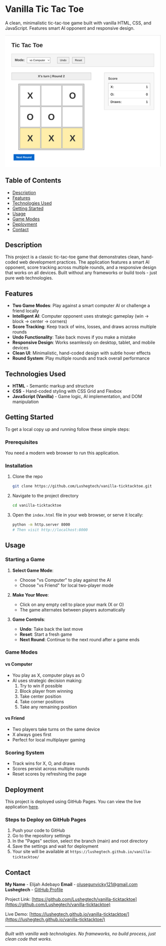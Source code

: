 # Vanilla Tic Tac Toe

A clean, minimalistic tic-tac-toe game built with vanilla HTML, CSS, and JavaScript. Features smart AI opponent and responsive design.

![Tic Tac Toe Game Screenshot](./assets/screenshot.png)

## Table of Contents

- [Description](#description)
- [Features](#features)
- [Technologies Used](#technologies-used)
- [Getting Started](#getting-started)
- [Usage](#usage)
- [Game Modes](#game-modes)
- [Deployment](#deployment)
- [Contact](#contact)

## Description

This project is a classic tic-tac-toe game that demonstrates clean, hand-coded web development practices. The application features a smart AI opponent, score tracking across multiple rounds, and a responsive design that works on all devices. Built without any frameworks or build tools - just pure web technologies.

## Features

- **Two Game Modes**: Play against a smart computer AI or challenge a friend locally
- **Intelligent AI**: Computer opponent uses strategic gameplay (win → block → center → corners)
- **Score Tracking**: Keep track of wins, losses, and draws across multiple rounds
- **Undo Functionality**: Take back moves if you make a mistake
- **Responsive Design**: Works seamlessly on desktop, tablet, and mobile devices
- **Clean UI**: Minimalistic, hand-coded design with subtle hover effects
- **Round System**: Play multiple rounds and track overall performance

## Technologies Used

- **HTML** - Semantic markup and structure
- **CSS** - Hand-coded styling with CSS Grid and Flexbox
- **JavaScript (Vanilla)** - Game logic, AI implementation, and DOM manipulation

## Getting Started

To get a local copy up and running follow these simple steps:

### Prerequisites

You need a modern web browser to run this application.

### Installation

1. Clone the repo
   ```bash
   git clone https://github.com/Lushegtech/vanilla-ticktacktoe.git
   ```

2. Navigate to the project directory
   ```bash
   cd vanilla-ticktacktoe
   ```

3. Open the `index.html` file in your web browser, or serve it locally:
   ```bash
   python -m http.server 8000
   # Then visit http://localhost:8000
   ```

## Usage

### Starting a Game

1. **Select Game Mode**: 
   - Choose "vs Computer" to play against the AI
   - Choose "vs Friend" for local two-player mode

2. **Make Your Move**:
   - Click on any empty cell to place your mark (X or O)
   - The game alternates between players automatically

3. **Game Controls**:
   - **Undo**: Take back the last move
   - **Reset**: Start a fresh game
   - **Next Round**: Continue to the next round after a game ends

### Game Modes

#### vs Computer
- You play as X, computer plays as O
- AI uses strategic decision making:
  1. Try to win if possible
  2. Block player from winning
  3. Take center position
  4. Take corner positions
  5. Take any remaining position

#### vs Friend
- Two players take turns on the same device
- X always goes first
- Perfect for local multiplayer gaming

### Scoring System

- Track wins for X, O, and draws
- Scores persist across multiple rounds
- Reset scores by refreshing the page

## Deployment

This project is deployed using GitHub Pages. You can view the live application [here](https://lushegtech.github.io/vanilla-ticktacktoe/).

### Steps to Deploy on GitHub Pages

1. Push your code to GitHub
2. Go to the repository settings
3. In the "Pages" section, select the branch (main) and root directory
4. Save the settings and wait for deployment
5. Your site will be available at `https://lushegtech.github.io/vanilla-ticktacktoe/`

## Contact

**My Name** - Elijah Adebayo
**Email** - olusegunvicky121@gmail.com
**Lushegtech** - [GitHub Profile](https://github.com/Lushegtech)

Project Link: [https://github.com/Lushegtech/vanilla-ticktacktoe](https://github.com/Lushegtech/vanilla-ticktacktoe)

Live Demo: [https://lushegtech.github.io/vanilla-ticktacktoe/](https://lushegtech.github.io/vanilla-ticktacktoe/)

---

*Built with vanilla web technologies. No frameworks, no build process, just clean code that works.*
